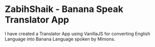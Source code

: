 # ZabihShaik - Banana Speak Translator App

I have created a Translator App using VanillaJS for converting English Language into Banana Language spoken by Minions.